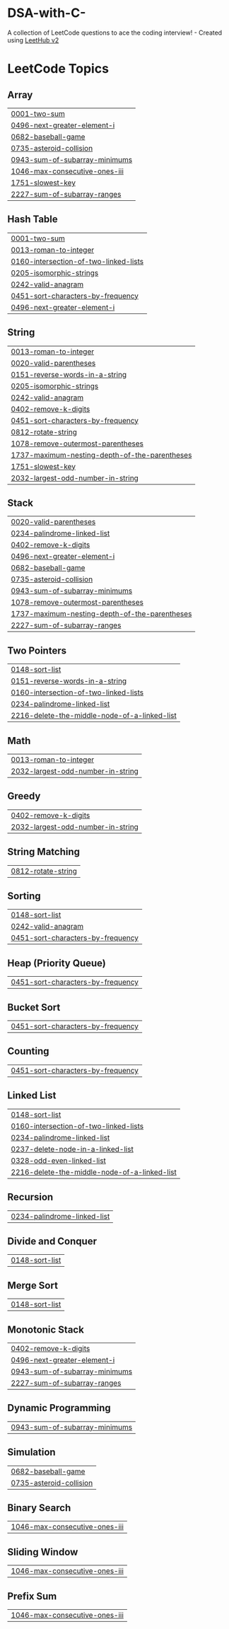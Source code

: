 # DSA-with-C-
A collection of LeetCode questions to ace the coding interview! - Created using [LeetHub v2](https://github.com/arunbhardwaj/LeetHub-2.0)

<!---LeetCode Topics Start-->
# LeetCode Topics
## Array
|  |
| ------- |
| [0001-two-sum](https://github.com/code-with-deep/DSA-with-C-/tree/master/0001-two-sum) |
| [0496-next-greater-element-i](https://github.com/code-with-deep/DSA-with-C-/tree/master/0496-next-greater-element-i) |
| [0682-baseball-game](https://github.com/code-with-deep/DSA-with-C-/tree/master/0682-baseball-game) |
| [0735-asteroid-collision](https://github.com/code-with-deep/DSA-with-C-/tree/master/0735-asteroid-collision) |
| [0943-sum-of-subarray-minimums](https://github.com/code-with-deep/DSA-with-C-/tree/master/0943-sum-of-subarray-minimums) |
| [1046-max-consecutive-ones-iii](https://github.com/code-with-deep/DSA-with-C-/tree/master/1046-max-consecutive-ones-iii) |
| [1751-slowest-key](https://github.com/code-with-deep/DSA-with-C-/tree/master/1751-slowest-key) |
| [2227-sum-of-subarray-ranges](https://github.com/code-with-deep/DSA-with-C-/tree/master/2227-sum-of-subarray-ranges) |
## Hash Table
|  |
| ------- |
| [0001-two-sum](https://github.com/code-with-deep/DSA-with-C-/tree/master/0001-two-sum) |
| [0013-roman-to-integer](https://github.com/code-with-deep/DSA-with-C-/tree/master/0013-roman-to-integer) |
| [0160-intersection-of-two-linked-lists](https://github.com/code-with-deep/DSA-with-C-/tree/master/0160-intersection-of-two-linked-lists) |
| [0205-isomorphic-strings](https://github.com/code-with-deep/DSA-with-C-/tree/master/0205-isomorphic-strings) |
| [0242-valid-anagram](https://github.com/code-with-deep/DSA-with-C-/tree/master/0242-valid-anagram) |
| [0451-sort-characters-by-frequency](https://github.com/code-with-deep/DSA-with-C-/tree/master/0451-sort-characters-by-frequency) |
| [0496-next-greater-element-i](https://github.com/code-with-deep/DSA-with-C-/tree/master/0496-next-greater-element-i) |
## String
|  |
| ------- |
| [0013-roman-to-integer](https://github.com/code-with-deep/DSA-with-C-/tree/master/0013-roman-to-integer) |
| [0020-valid-parentheses](https://github.com/code-with-deep/DSA-with-C-/tree/master/0020-valid-parentheses) |
| [0151-reverse-words-in-a-string](https://github.com/code-with-deep/DSA-with-C-/tree/master/0151-reverse-words-in-a-string) |
| [0205-isomorphic-strings](https://github.com/code-with-deep/DSA-with-C-/tree/master/0205-isomorphic-strings) |
| [0242-valid-anagram](https://github.com/code-with-deep/DSA-with-C-/tree/master/0242-valid-anagram) |
| [0402-remove-k-digits](https://github.com/code-with-deep/DSA-with-C-/tree/master/0402-remove-k-digits) |
| [0451-sort-characters-by-frequency](https://github.com/code-with-deep/DSA-with-C-/tree/master/0451-sort-characters-by-frequency) |
| [0812-rotate-string](https://github.com/code-with-deep/DSA-with-C-/tree/master/0812-rotate-string) |
| [1078-remove-outermost-parentheses](https://github.com/code-with-deep/DSA-with-C-/tree/master/1078-remove-outermost-parentheses) |
| [1737-maximum-nesting-depth-of-the-parentheses](https://github.com/code-with-deep/DSA-with-C-/tree/master/1737-maximum-nesting-depth-of-the-parentheses) |
| [1751-slowest-key](https://github.com/code-with-deep/DSA-with-C-/tree/master/1751-slowest-key) |
| [2032-largest-odd-number-in-string](https://github.com/code-with-deep/DSA-with-C-/tree/master/2032-largest-odd-number-in-string) |
## Stack
|  |
| ------- |
| [0020-valid-parentheses](https://github.com/code-with-deep/DSA-with-C-/tree/master/0020-valid-parentheses) |
| [0234-palindrome-linked-list](https://github.com/code-with-deep/DSA-with-C-/tree/master/0234-palindrome-linked-list) |
| [0402-remove-k-digits](https://github.com/code-with-deep/DSA-with-C-/tree/master/0402-remove-k-digits) |
| [0496-next-greater-element-i](https://github.com/code-with-deep/DSA-with-C-/tree/master/0496-next-greater-element-i) |
| [0682-baseball-game](https://github.com/code-with-deep/DSA-with-C-/tree/master/0682-baseball-game) |
| [0735-asteroid-collision](https://github.com/code-with-deep/DSA-with-C-/tree/master/0735-asteroid-collision) |
| [0943-sum-of-subarray-minimums](https://github.com/code-with-deep/DSA-with-C-/tree/master/0943-sum-of-subarray-minimums) |
| [1078-remove-outermost-parentheses](https://github.com/code-with-deep/DSA-with-C-/tree/master/1078-remove-outermost-parentheses) |
| [1737-maximum-nesting-depth-of-the-parentheses](https://github.com/code-with-deep/DSA-with-C-/tree/master/1737-maximum-nesting-depth-of-the-parentheses) |
| [2227-sum-of-subarray-ranges](https://github.com/code-with-deep/DSA-with-C-/tree/master/2227-sum-of-subarray-ranges) |
## Two Pointers
|  |
| ------- |
| [0148-sort-list](https://github.com/code-with-deep/DSA-with-C-/tree/master/0148-sort-list) |
| [0151-reverse-words-in-a-string](https://github.com/code-with-deep/DSA-with-C-/tree/master/0151-reverse-words-in-a-string) |
| [0160-intersection-of-two-linked-lists](https://github.com/code-with-deep/DSA-with-C-/tree/master/0160-intersection-of-two-linked-lists) |
| [0234-palindrome-linked-list](https://github.com/code-with-deep/DSA-with-C-/tree/master/0234-palindrome-linked-list) |
| [2216-delete-the-middle-node-of-a-linked-list](https://github.com/code-with-deep/DSA-with-C-/tree/master/2216-delete-the-middle-node-of-a-linked-list) |
## Math
|  |
| ------- |
| [0013-roman-to-integer](https://github.com/code-with-deep/DSA-with-C-/tree/master/0013-roman-to-integer) |
| [2032-largest-odd-number-in-string](https://github.com/code-with-deep/DSA-with-C-/tree/master/2032-largest-odd-number-in-string) |
## Greedy
|  |
| ------- |
| [0402-remove-k-digits](https://github.com/code-with-deep/DSA-with-C-/tree/master/0402-remove-k-digits) |
| [2032-largest-odd-number-in-string](https://github.com/code-with-deep/DSA-with-C-/tree/master/2032-largest-odd-number-in-string) |
## String Matching
|  |
| ------- |
| [0812-rotate-string](https://github.com/code-with-deep/DSA-with-C-/tree/master/0812-rotate-string) |
## Sorting
|  |
| ------- |
| [0148-sort-list](https://github.com/code-with-deep/DSA-with-C-/tree/master/0148-sort-list) |
| [0242-valid-anagram](https://github.com/code-with-deep/DSA-with-C-/tree/master/0242-valid-anagram) |
| [0451-sort-characters-by-frequency](https://github.com/code-with-deep/DSA-with-C-/tree/master/0451-sort-characters-by-frequency) |
## Heap (Priority Queue)
|  |
| ------- |
| [0451-sort-characters-by-frequency](https://github.com/code-with-deep/DSA-with-C-/tree/master/0451-sort-characters-by-frequency) |
## Bucket Sort
|  |
| ------- |
| [0451-sort-characters-by-frequency](https://github.com/code-with-deep/DSA-with-C-/tree/master/0451-sort-characters-by-frequency) |
## Counting
|  |
| ------- |
| [0451-sort-characters-by-frequency](https://github.com/code-with-deep/DSA-with-C-/tree/master/0451-sort-characters-by-frequency) |
## Linked List
|  |
| ------- |
| [0148-sort-list](https://github.com/code-with-deep/DSA-with-C-/tree/master/0148-sort-list) |
| [0160-intersection-of-two-linked-lists](https://github.com/code-with-deep/DSA-with-C-/tree/master/0160-intersection-of-two-linked-lists) |
| [0234-palindrome-linked-list](https://github.com/code-with-deep/DSA-with-C-/tree/master/0234-palindrome-linked-list) |
| [0237-delete-node-in-a-linked-list](https://github.com/code-with-deep/DSA-with-C-/tree/master/0237-delete-node-in-a-linked-list) |
| [0328-odd-even-linked-list](https://github.com/code-with-deep/DSA-with-C-/tree/master/0328-odd-even-linked-list) |
| [2216-delete-the-middle-node-of-a-linked-list](https://github.com/code-with-deep/DSA-with-C-/tree/master/2216-delete-the-middle-node-of-a-linked-list) |
## Recursion
|  |
| ------- |
| [0234-palindrome-linked-list](https://github.com/code-with-deep/DSA-with-C-/tree/master/0234-palindrome-linked-list) |
## Divide and Conquer
|  |
| ------- |
| [0148-sort-list](https://github.com/code-with-deep/DSA-with-C-/tree/master/0148-sort-list) |
## Merge Sort
|  |
| ------- |
| [0148-sort-list](https://github.com/code-with-deep/DSA-with-C-/tree/master/0148-sort-list) |
## Monotonic Stack
|  |
| ------- |
| [0402-remove-k-digits](https://github.com/code-with-deep/DSA-with-C-/tree/master/0402-remove-k-digits) |
| [0496-next-greater-element-i](https://github.com/code-with-deep/DSA-with-C-/tree/master/0496-next-greater-element-i) |
| [0943-sum-of-subarray-minimums](https://github.com/code-with-deep/DSA-with-C-/tree/master/0943-sum-of-subarray-minimums) |
| [2227-sum-of-subarray-ranges](https://github.com/code-with-deep/DSA-with-C-/tree/master/2227-sum-of-subarray-ranges) |
## Dynamic Programming
|  |
| ------- |
| [0943-sum-of-subarray-minimums](https://github.com/code-with-deep/DSA-with-C-/tree/master/0943-sum-of-subarray-minimums) |
## Simulation
|  |
| ------- |
| [0682-baseball-game](https://github.com/code-with-deep/DSA-with-C-/tree/master/0682-baseball-game) |
| [0735-asteroid-collision](https://github.com/code-with-deep/DSA-with-C-/tree/master/0735-asteroid-collision) |
## Binary Search
|  |
| ------- |
| [1046-max-consecutive-ones-iii](https://github.com/code-with-deep/DSA-with-C-/tree/master/1046-max-consecutive-ones-iii) |
## Sliding Window
|  |
| ------- |
| [1046-max-consecutive-ones-iii](https://github.com/code-with-deep/DSA-with-C-/tree/master/1046-max-consecutive-ones-iii) |
## Prefix Sum
|  |
| ------- |
| [1046-max-consecutive-ones-iii](https://github.com/code-with-deep/DSA-with-C-/tree/master/1046-max-consecutive-ones-iii) |
<!---LeetCode Topics End-->